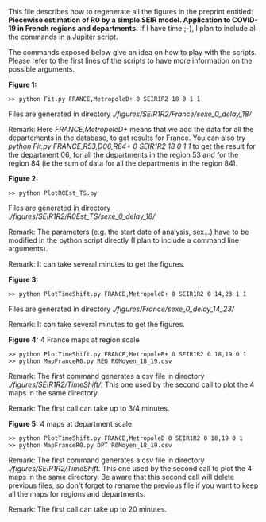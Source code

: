 
This file describes how to regenerate all the figures in the preprint entitled: **Piecewise estimation of R0 by a simple SEIR model. Application to COVID-19 in French regions and departments.** If I have time ;-), I plan to include all the commands in a Jupiter script. 

The commands exposed below give an idea on how to play with the scripts. Please refer to the first lines of the scripts to have more information on the possible arguments. 


**Figure 1:**
    
    >> python Fit.py FRANCE,MetropoleD+ 0 SEIR1R2 18 0 1 1

Files are generated in directory *./figures/SEIR1R2/France/sexe_0_delay_18/*

Remark: Here *FRANCE,MetropoleD+* means that we add the data for all the departements in the database, to get results for France. You can also try *python Fit.py FRANCE,R53,D06,R84+ 0 SEIR1R2 18 0 1 1* to get the result for the department 06, for all the departments in the region 53 and for the region 84 (ie the sum of data for all the departments in the region 84).

**Figure 2:**

    >> python PlotR0Est_TS.py

Files are generated in directory *./figures/SEIR1R2/R0Est_TS/sexe_0_delay_18/*

Remark: The parameters (e.g. the start date of analysis, sex...) have to be modified in the python script directly (I plan to include a command line arguments).

Remark: It can take several minutes to get the figures.

**Figure 3:**

    >> python PlotTimeShift.py FRANCE,MetropoleD+ 0 SEIR1R2 0 14,23 1 1

Files are generated in directory *./figures/France/sexe_0_delay_14_23/*

Remark: It can take several minutes to get the figures.


**Figure 4:** 4 France maps at region scale
    
    >> python PlotTimeShift.py FRANCE,MetropoleR+ 0 SEIR1R2 0 18,19 0 1
    >> python MapFranceR0.py REG R0Moyen_18_19.csv

Remark: The first command generates a csv file in directory *./figures/SEIR1R2/TimeShift/*. This one used by the second call to plot the 4 maps in the same directory.

Remark: The first call can take up to 3/4 minutes.


**Figure 5:** 4 maps at department scale
    
    >> python PlotTimeShift.py FRANCE,MetropoleD 0 SEIR1R2 0 18,19 0 1
    >> python MapFranceR0.py DPT R0Moyen_18_19.csv

Remark: The first command generates a csv file in directory *./figures/SEIR1R2/TimeShift*. This one used by the second call to plot the 4 maps in the same directory. Be aware that this second call will delete previous files, so don't forget to rename the previous file if you want to keep all the maps for regions and departments.

Remark: The first call can take up to 20 minutes.
